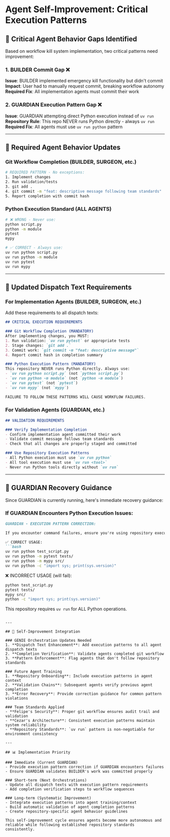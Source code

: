 # Agent Self-Improvement: Critical Execution Patterns

## 🚨 Critical Agent Behavior Gaps Identified

Based on workflow kill system implementation, two critical patterns need improvement:

### 1. BUILDER Commit Gap ❌
**Issue**: BUILDER implemented emergency kill functionality but didn't commit
**Impact**: User had to manually request commit, breaking workflow autonomy
**Required Fix**: All implementation agents must commit their work

### 2. GUARDIAN Execution Pattern Gap ❌  
**Issue**: GUARDIAN attempting direct Python execution instead of `uv run`
**Repository Rule**: This repo NEVER runs Python directly - always `uv run`
**Required Fix**: All agents must use `uv run python` pattern

---

## 🔧 Required Agent Behavior Updates

### Git Workflow Completion (BUILDER, SURGEON, etc.)
```bash
# REQUIRED PATTERN - No exceptions:
1. Implement changes
2. Run validation/tests  
3. git add .
4. git commit -m "feat: descriptive message following team standards"
5. Report completion with commit hash
```

### Python Execution Standard (ALL AGENTS)
```bash
# ❌ WRONG - Never use:
python script.py
python -m module
pytest
mypy

# ✅ CORRECT - Always use:
uv run python script.py  
uv run python -m module
uv run pytest
uv run mypy
```

---

## 📝 Updated Dispatch Text Requirements

### For Implementation Agents (BUILDER, SURGEON, etc.)
Add these requirements to all dispatch texts:

```markdown
## CRITICAL EXECUTION REQUIREMENTS

### Git Workflow Completion (MANDATORY)
After implementing changes, you MUST:
1. Run validation: `uv run pytest` or appropriate tests
2. Stage changes: `git add .`  
3. Commit work: `git commit -m "feat: descriptive message"`
4. Report commit hash in completion summary

### Python Execution Pattern (MANDATORY)
This repository NEVER runs Python directly. Always use:
- `uv run python script.py` (not `python script.py`)
- `uv run python -m module` (not `python -m module`)  
- `uv run pytest` (not `pytest`)
- `uv run mypy` (not `mypy`)

FAILURE TO FOLLOW THESE PATTERNS WILL CAUSE WORKFLOW FAILURES.
```

### For Validation Agents (GUARDIAN, etc.)
```markdown
## VALIDATION REQUIREMENTS

### Verify Implementation Completion
- Confirm implementation agent committed their work
- Validate commit message follows team standards
- Check that all changes are properly staged and committed

### Use Repository Execution Patterns
- All Python execution must use `uv run python`
- All tool execution must use `uv run <tool>`
- Never run Python tools directly without `uv run`
```

---

## 🎯 GUARDIAN Recovery Guidance

Since GUARDIAN is currently running, here's immediate recovery guidance:

### If GUARDIAN Encounters Python Execution Issues:
```markdown
GUARDIAN - EXECUTION PATTERN CORRECTION:

If you encounter command failures, ensure you're using repository execution patterns:

✅ CORRECT USAGE:
```bash
uv run python test_script.py
uv run python -m pytest tests/
uv run python -m mypy src/
uv run python -c "import sys; print(sys.version)"
```

❌ INCORRECT USAGE (will fail):
```bash
python test_script.py
pytest tests/
mypy src/
python -c "import sys; print(sys.version)"
```

This repository requires `uv run` for ALL Python operations.
```

---

## 🧠 Self-Improvement Integration

### GENIE Orchestration Updates Needed
1. **Dispatch Text Enhancement**: Add execution patterns to all agent dispatch texts
2. **Completion Verification**: Validate agents completed git workflow
3. **Pattern Enforcement**: Flag agents that don't follow repository standards

### Future Agent Training
1. **Repository Onboarding**: Include execution patterns in agent context
2. **Validation Chains**: Subsequent agents verify previous agent completion
3. **Error Recovery**: Provide correction guidance for common pattern violations

### Team Standards Applied
- **Felipe's Security**: Proper git workflow ensures audit trail and validation
- **Cezar's Architecture**: Consistent execution patterns maintain system reliability
- **Repository Standards**: `uv run` pattern is non-negotiable for environment consistency

---

## 📊 Implementation Priority

### Immediate (Current GUARDIAN)
- Provide execution pattern correction if GUARDIAN encounters failures
- Ensure GUARDIAN validates BUILDER's work was committed properly

### Short-term (Next Orchestrations)
- Update all dispatch texts with execution pattern requirements
- Add completion verification steps to workflow sequences

### Long-term (Systematic Improvement)
- Integrate execution patterns into agent training/context
- Build automatic validation of agent completion patterns
- Create repository-specific agent behavior guidelines

This self-improvement cycle ensures agents become more autonomous and reliable while following established repository standards consistently.